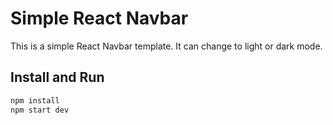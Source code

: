 # Simple React Navbar

This is a simple React Navbar template.
It can change to light or dark mode.

## Install and Run

```bash
npm install
npm start dev
```
